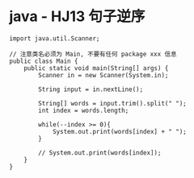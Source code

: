 # java - HJ13 句子逆序


    import java.util.Scanner;
    
    // 注意类名必须为 Main, 不要有任何 package xxx 信息
    public class Main {
        public static void main(String[] args) {
            Scanner in = new Scanner(System.in);
            
            String input = in.nextLine();
    
            String[] words = input.trim().split(" ");
            int index = words.length;
    
            while(--index >= 0){
                System.out.print(words[index] + " ");
            }
    
            // System.out.print(words[index]);
        }
    }

  

